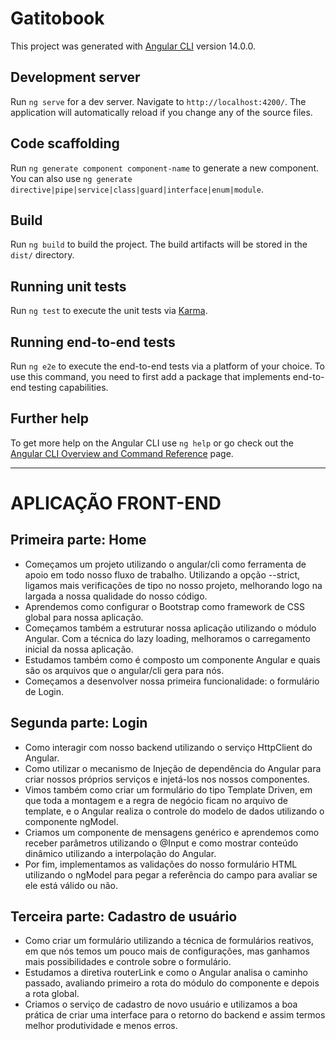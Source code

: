 # Gatitobook

This project was generated with [Angular CLI](https://github.com/angular/angular-cli) version 14.0.0.

## Development server

Run `ng serve` for a dev server. Navigate to `http://localhost:4200/`. The application will automatically reload if you change any of the source files.

## Code scaffolding

Run `ng generate component component-name` to generate a new component. You can also use `ng generate directive|pipe|service|class|guard|interface|enum|module`.

## Build

Run `ng build` to build the project. The build artifacts will be stored in the `dist/` directory.

## Running unit tests

Run `ng test` to execute the unit tests via [Karma](https://karma-runner.github.io).

## Running end-to-end tests

Run `ng e2e` to execute the end-to-end tests via a platform of your choice. To use this command, you need to first add a package that implements end-to-end testing capabilities.

## Further help

To get more help on the Angular CLI use `ng help` or go check out the [Angular CLI Overview and Command Reference](https://angular.io/cli) page.

______________________________________________________________________
# APLICAÇÃO FRONT-END

## Primeira parte: Home
- Começamos um projeto utilizando o angular/cli como ferramenta de apoio em todo nosso fluxo de trabalho. Utilizando a opção --strict, ligamos mais verificações de tipo no nosso projeto, melhorando logo na largada a nossa qualidade do nosso código.
- Aprendemos como configurar o Bootstrap como framework de CSS global para nossa aplicação.
- Começamos também a estruturar nossa aplicação utilizando o módulo Angular. Com a técnica do lazy loading, melhoramos o carregamento inicial da nossa aplicação.
- Estudamos também como é composto um componente Angular e quais são os arquivos que o angular/cli gera   para nós.
- Começamos a desenvolver nossa primeira funcionalidade: o formulário de Login.

## Segunda parte: Login
- Como interagir com nosso backend utilizando o serviço HttpClient do Angular.
- Como utilizar o mecanismo de Injeção de dependência do Angular para criar nossos próprios serviços e injetá-los nos nossos componentes.
- Vimos também como criar um formulário do tipo Template Driven, em que toda a montagem e a regra de negócio ficam no arquivo de template, e o Angular realiza o controle do modelo de dados utilizando o componente ngModel.
- Criamos um componente de mensagens genérico e aprendemos como receber parâmetros utilizando o @Input e como mostrar conteúdo dinâmico utilizando a interpolação do Angular.
- Por fim, implementamos as validações do nosso formulário HTML utilizando o ngModel para pegar a referência do campo para avaliar se ele está válido ou não.

## Terceira parte: Cadastro de usuário
- Como criar um formulário utilizando a técnica de formulários reativos, em que nós temos um pouco mais de configurações, mas ganhamos mais possibilidades e controle sobre o formulário.
- Estudamos a diretiva routerLink e como o Angular analisa o caminho passado, avaliando primeiro a rota do módulo do componente e depois a rota global.
- Criamos o serviço de cadastro de novo usuário e utilizamos a boa prática de criar uma interface para o retorno do backend e assim termos melhor produtividade e menos erros.
